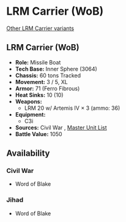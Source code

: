 # LRM Carrier (WoB) 

[Other LRM Carrier variants](../lrm_carrier.md) 

## LRM Carrier (WoB) 

- **Role:** Missile Boat 
- **Tech Base:** Inner Sphere (3064) 
- **Chassis:** 60 tons Tracked 
- **Movement:** 3 / 5, XL 
- **Armor:** 71 (Ferro Fibrous) 
- **Heat Sinks:** 10 (10) 
- **Weapons:** 
  - LRM 20 w/ Artemis IV × 3 (ammo: 36) 
- **Equipment:** 
  - C3i 
- **Sources:** Civil War , [Master Unit List](http://masterunitlist.info/Unit/Details/1953/lrm-carrier-wob) 
- **Battle Value:** 1050 

## Availability 

### Civil War 

- Word of Blake 

### Jihad 

- Word of Blake 

